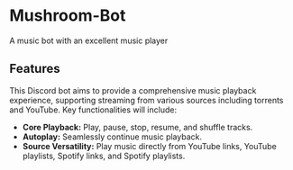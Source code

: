 # Mushroom-Bot
A music bot with an excellent music player

## Features

This Discord bot aims to provide a comprehensive music playback experience, supporting streaming from various sources including torrents and YouTube. Key functionalities will include:

*   **Core Playback:** Play, pause, stop, resume, and shuffle tracks.
*   **Autoplay:** Seamlessly continue music playback.
*   **Source Versatility:** Play music directly from YouTube links, YouTube playlists, Spotify links, and Spotify playlists.